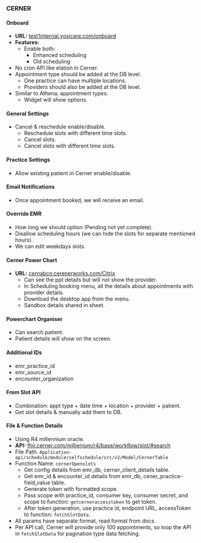 ### CERNER

#### Onboard
- **URL:** [test1internal.yosicare.com/onboard](https://test1internal.yosicare.com/onboard)
- **Features:**
  - Enable both:
    - Enhanced scheduling
    - Old scheduling
- No cron API like elation in Cerner.
- Appointment type should be added at the DB level.
  - One practice can have multiple locations.
  - Providers should also be added at the DB level.
- Similar to Athena, appointment types.
  - Widget will show options.

#### General Settings
- Cancel & reschedule enable/disable.
  - Reschedule slots with different time slots.
  - Cancel slots.
  - Cancel slots with different time slots.

#### Practice Settings
- Allow existing patient in Cerner enable/disable.

#### Email Notifications
- Once appointment booked, we will receive an email.

#### Override EMR
- How long we should option (Pending not yet complete).
- Disallow scheduling hours (we can hide the slots for separate mentioned hours).
- We can edit weekdays slots.

#### Cerner Power Chart
- **URL:** [cernabcn.cerenerworks.com/Citrix](https://cernabcn.cerenerworks.com/Citrix)
  - Can see the ppt details but will not show the provider.
  - In Scheduling booking menu, all the details about appointments with provider details.
  - Download the desktop app from the menu.
  - Sandbox details shared in sheet.

#### Powerchart Organiser
- Can search patient.
- Patient details will show on the screen.

#### Additional IDs
- emr_practice_id
- emr_source_id
- encounter_organization

#### From Slot API
- Combination: appt type + date time + location + provider + patient.
- Get slot details & manually add them to DB.

#### File & Function Details
- Using R4 millennium oracle.
- **API:** [fhir.cerner.com/millienium/r4/base/workflow/slot/#search](https://fhir.cerner.com/millenium/r4/base/workflow/slot/#search)
- File Path: `Application-api/schedule/module/selfschedule/src/v2/Model/CernerTable`
- Function Name: `cernerOpenslots`
  - Get config details from emr_db, cerner_client_details table.
  - Get emr_id & encounter_id details from emr_db, cener_practice-field_value table.
  - Generate token with formatted scope.
  - Pass scope with practice_id, consumer key, consumer secret, and scope to function: `getcerneraccesstoken` to get token.
  - After token generation, use practice id, endpoint URL, accessToken to function: `fetchSlotData`.
- All params have separate format, read format from docs.
- Per API call, Cerner will provide only 100 appointments, so loop the API in `fetchSlotData` for pagination type data fetching.
